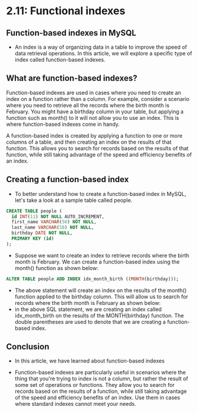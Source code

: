 # 2.11: Functional indexes

## Function-based indexes in MySQL
- An index is a way of organizing data in a table to improve the speed of data retrieval operations. In this article, we will explore a specific type of index called function-based indexes.

## What are function-based indexes?

Function-based indexes are used in cases where you need to create an index on a function rather than a column. For example, consider a scenario where you need to retrieve all the records where the birth month is February. You might have a birthday column in your table, but applying a function such as month() to it will not allow you to use an index. This is where function-based indexes come in handy.

A function-based index is created by applying a function to one or more columns of a table, and then creating an index on the results of that function. This allows you to search for records based on the results of that function, while still taking advantage of the speed and efficiency benefits of an index.



## Creating a function-based index

- To better understand how to create a function-based index in MySQL, let's take a look at a sample table called people.

```sql
CREATE TABLE people (
  id INT(11) NOT NULL AUTO_INCREMENT,
  first_name VARCHAR(50) NOT NULL,
  last_name VARCHAR(50) NOT NULL,
  birthday DATE NOT NULL,
  PRIMARY KEY (id)
);
```

- Suppose we want to create an index to retrieve records where the birth month is February. We can create a function-based index using the month() function as shown below:


```sql
ALTER TABLE people ADD INDEX idx_month_birth ((MONTH(birthday)));
```

- The above statement will create an index on the results of the month() function applied to the birthday column. This will allow us to search for records where the birth month is February as shown below:
- in the above SQL statement, we are creating an index called idx_month_birth on the results of the MONTH(birthday) function. The double parentheses are used to denote that we are creating a function-based index.

## Conclusion

- In this article, we have learned about function-based indexes

- Function-based indexes are particularly useful in scenarios where the thing that you're trying to index is not a column, but rather the result of some set of operations or functions. They allow you to search for records based on the results of a function, while still taking advantage of the speed and efficiency benefits of an index. Use them in cases where standard indexes cannot meet your needs.